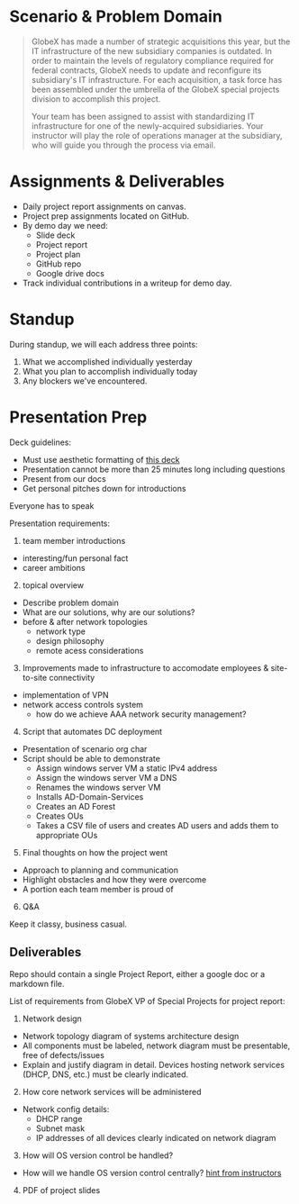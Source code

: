 # Scenario & Problem Domain

> GlobeX has made a number of strategic acquisitions this year, but the IT infrastructure of the new subsidiary companies is outdated. In order to maintain the levels of regulatory compliance required for federal contracts, GlobeX needs to update and reconfigure its subsidiary's IT infrastructure. For each acquisition, a task force has been assembled under the umbrella of the GlobeX special projects division to accomplish this project.
> 
> Your team has been assigned to assist with standardizing IT infrastructure for one of the newly-acquired subsidiaries. Your instructor will play the role of operations manager at the subsidiary, who will guide you through the process via email.

# Assignments & Deliverables

- Daily project report assignments on canvas.
- Project prep assignments located on GitHub.
- By demo day we need:
  - Slide deck
  - Project report
  - Project plan
  - GitHub repo
  - Google drive docs
- Track individual contributions in a writeup for demo day.

# Standup

During standup, we will each address three points:
1. What we accomplished individually yesterday
1. What you plan to accomplish individually today
1. Any blockers we've encountered.

# Presentation Prep

Deck guidelines:
- Must use aesthetic formatting of [this deck](https://docs.google.com/presentation/d/1NeXKKEpjK2DDme8EwlZBsJndUqIgGYzWrY6FAYtNTf0/edit#slide=id.g2accd1c413_3_31)
- Presentation cannot be more than 25 minutes long including questions
- Present from our docs
- Get personal pitches down for introductions

Everyone has to speak

Presentation requirements:
1. team member introductions
  - interesting/fun personal fact
  - career ambitions
2. topical overview
  - Describe problem domain
  - What are our solutions, why are our solutions?
  - before & after network topologies
    - network type
    - design philosophy
    - remote acess considerations
3. Improvements made to infrastructure to accomodate employees & site-to-site connectivity
  - implementation of VPN
  - network access controls system
    - how do we achieve AAA network security management?
4. Script that automates DC deployment
  - Presentation of scenario org char
  - Script should be able to demonstrate
    - Assign windows server VM a static IPv4 address
    - Assign the windows server VM a DNS
    - Renames the windows server VM
    - Installs AD-Domain-Services
    - Creates an AD Forest
    - Creates OUs
    - Takes a CSV file of users and creates AD users and adds them to appropriate OUs
5. Final thoughts on how the project went
  - Approach to planning and communication
  - Highlight obstacles and how they were overcome
  - A portion each team member is proud of
6. Q&A

Keep it classy, business casual.

## Deliverables

Repo should contain a single Project Report, either a google doc or a markdown file.

List of requirements from GlobeX VP of Special Projects for project report:

1. Network design
  - Network topology diagram of systems architecture design
  - All components must be labeled, network diagram must be presentable, free of defects/issues
  - Explain and justify diagram in detail. Devices hosting network services (DHCP, DNS, etc.) must be clearly indicated.
2. How core network services will be administered
  - Network config details:
    - DHCP range
    - Subnet mask
    - IP addresses of all devices clearly indicated on network diagram
3. How will OS version control be handled?
  - How will we handle OS version control centrally? [hint from instructors](https://docs.microsoft.com/en-us/windows-server/administration/windows-server-update-services/get-started/windows-server-update-services-wsus)
4. PDF of project slides